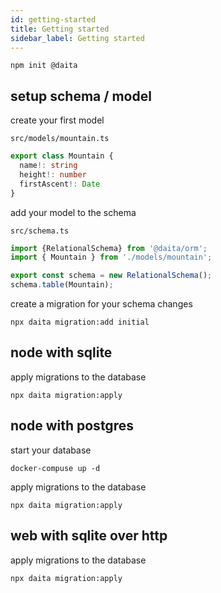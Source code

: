 ```yaml
---
id: getting-started
title: Getting started
sidebar_label: Getting started
---
```



```
npm init @daita
```


## setup schema / model

create your first model

``src/models/mountain.ts``
```typescript
export class Mountain {
  name!: string
  height!: number
  firstAscent!: Date
}
``` 


add your model to the schema

``src/schema.ts``
```typescript
import {RelationalSchema} from '@daita/orm'; 
import { Mountain } from './models/mountain';

export const schema = new RelationalSchema();
schema.table(Mountain);
``` 


create a migration for your schema changes
```shell script
npx daita migration:add initial
```



## node with sqlite

apply migrations to the database
```shell script
npx daita migration:apply
```

## node with postgres

start your database
```shell script
docker-compuse up -d
```

apply migrations to the database
```shell script
npx daita migration:apply
```

## web with sqlite over http

apply migrations to the database
```shell script
npx daita migration:apply
```

